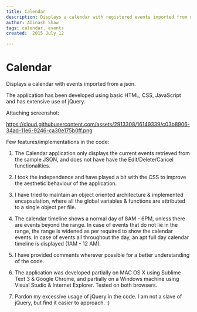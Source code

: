 ```yaml
---
title: Calendar
description: Displays a calendar with registered events imported from a json.
author: Abinash Shaw
tags: calendar, events
created:  2015 July 12

---
```


Calendar
=======

Displays a calendar with events imported from a json.

The application has been developed using basic HTML, CSS, JavaScript and has extensive use of jQuery.

Attaching screenshot:

https://cloud.githubusercontent.com/assets/2913308/16149339/c03b8906-34ad-11e6-9246-ca30e175b0ff.png

Few features/implementations in the code:

1) The Calendar application only displays the current events retrieved from the sample JSON, and does not have have the Edit/Delete/Cancel functionalities.

2) I took the independence and have played a bit with the CSS to improve the aesthetic behaviour of the application.

3) I have tried to maintain an object oriented architecture & implemented encapsulation, where all the global variables & functions are attributed to a single object per file.

4) The calendar timeline shows a normal day of 8AM - 6PM, unless there are events beyond the range. In case of events that do not lie in the range, the range is widened as per required to show the calendar events. In case of events all throughout the day, an apt full day calendar timeline is displayed (1AM - 12 AM).

5) I have provided comments wherever possible for a better understanding of the code.

6) The application was developed partially on MAC OS X using Sublime Text 3 & Google Chrome, and partially on a Windows machine using Visual Studio & Internet Explorer. Tested on both browsers.

7) Pardon my excessive usage of jQuery in the code. I am not a slave of jQuery, but find it easier to approach. :)
